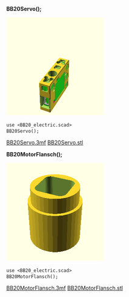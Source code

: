 
**BB20Servo();**

![BB20Servo.png](BB20Servo.png)

    use <BB20_electric.scad>
    BB20Servo();

[BB20Servo.3mf](BB20Servo.3mf)
[BB20Servo.stl](BB20Servo.stl)



**BB20MotorFlansch();**

![BB20MotorFlansch.png](BB20MotorFlansch.png)

    use <BB20_electric.scad>
    BB20MotorFlansch();

[BB20MotorFlansch.3mf](BB20MotorFlansch.3mf)
[BB20MotorFlansch.stl](BB20MotorFlansch.stl)


